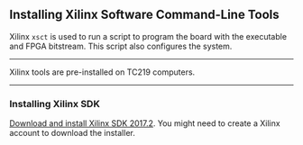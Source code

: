 ## Installing Xilinx Software Command-Line Tools

Xilinx `xsct` is used to run a script to program the board with the executable and FPGA bitstream.
This script also configures the system.

---
Xilinx tools are pre-installed on TC219 computers.

---

### Installing Xilinx SDK

[Download and install Xilinx SDK 2017.2](https://www.xilinx.com/support/download/index.html/content/xilinx/en/downloadNav/vitis/archive-sdk.html).
You might need to create a Xilinx account to download the installer.
